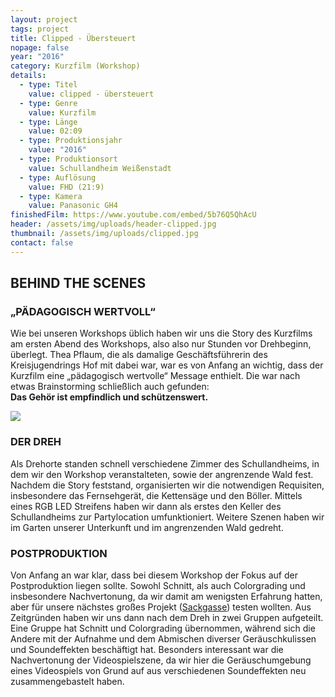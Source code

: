 ```yaml
---
layout: project
tags: project
title: Clipped - Übersteuert
nopage: false
year: "2016"
category: Kurzfilm (Workshop)
details:
  - type: Titel
    value: clipped - übersteuert
  - type: Genre
    value: Kurzfilm
  - type: Länge
    value: 02:09
  - type: Produktionsjahr
    value: "2016"
  - type: Produktionsort
    value: Schullandheim Weißenstadt
  - type: Auflösung
    value: FHD (21:9)
  - type: Kamera
    value: Panasonic GH4
finishedFilm: https://www.youtube.com/embed/5b76Q5QhAcU
header: /assets/img/uploads/header-clipped.jpg
thumbnail: /assets/img/uploads/clipped.jpg
contact: false
---
```

## BEHIND THE SCENES

### „PÄDAGOGISCH WERTVOLL“

Wie bei unseren Workshops üblich haben wir uns die Story des Kurzfilms am ersten Abend des Workshops, also also nur Stunden vor Drehbeginn, überlegt. Thea Pflaum, die als damalige Geschäftsführerin des Kreisjugendrings Hof mit dabei war, war es von Anfang an wichtig, dass der Kurzfilm eine „pädagogisch wertvolle“ Message enthielt. Die war nach etwas Brainstorming schließlich auch gefunden:\
**Das Gehör ist empfindlich und schützenswert.**

![](/assets/img/uploads/clipped1.jpg)

### DER DREH

Als Drehorte standen schnell verschiedene Zimmer des Schullandheims, in dem wir den Workshop veranstalteten, sowie der angrenzende Wald fest. Nachdem die Story feststand, organisierten wir die notwendigen Requisiten, insbesondere das Fernsehgerät, die Kettensäge und den Böller. Mittels eines RGB LED Streifens haben wir dann als erstes den Keller des Schullandheims zur Partylocation umfunktioniert. Weitere Szenen haben wir im Garten unserer Unterkunft und im angrenzenden Wald gedreht.

### POSTPRODUKTION

Von Anfang an war klar, dass bei diesem Workshop der Fokus auf der Postproduktion liegen sollte. Sowohl Schnitt, als auch Colorgrading und insbesondere Nachvertonung, da wir damit am wenigsten Erfahrung hatten, aber für unsere nächstes großes Projekt ([Sackgasse](https://arbeitskreis.video/projects/sackgasse)) testen wollten. Aus Zeitgründen haben wir uns dann nach dem Dreh in zwei Gruppen aufgeteilt. Eine Gruppe hat Schnitt und Colorgrading übernommen, während sich die Andere mit der Aufnahme und dem Abmischen diverser Geräuschkulissen und Soundeffekten beschäftigt hat. Besonders interessant war die Nachvertonung der Videospielszene, da wir hier die Geräuschumgebung eines Videospiels von Grund auf aus verschiedenen Soundeffekten neu zusammengebastelt haben.